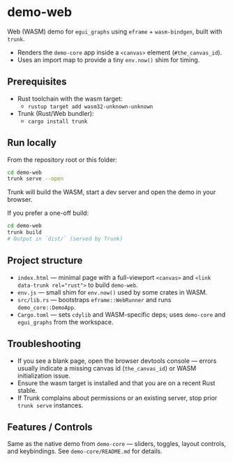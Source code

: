 # demo-web

Web (WASM) demo for `egui_graphs` using `eframe` + `wasm-bindgen`, built with `trunk`.

- Renders the `demo-core` app inside a `<canvas>` element (`#the_canvas_id`).
- Uses an import map to provide a tiny `env.now()` shim for timing.

## Prerequisites

- Rust toolchain with the wasm target:
  - `rustup target add wasm32-unknown-unknown`
- Trunk (Rust/Web bundler):
  - `cargo install trunk`

## Run locally

From the repository root or this folder:

```sh
cd demo-web
trunk serve --open
```

Trunk will build the WASM, start a dev server and open the demo in your browser.

If you prefer a one-off build:

```sh
cd demo-web
trunk build
# Output in `dist/` (served by Trunk)
```

## Project structure

- `index.html` — minimal page with a full-viewport `<canvas>` and `<link data-trunk rel="rust">` to build `demo-web`.
- `env.js` — small shim for `env.now()` used by some crates in WASM.
- `src/lib.rs` — bootstraps `eframe::WebRunner` and runs `demo_core::DemoApp`.
- `Cargo.toml` — sets `cdylib` and WASM-specific deps; uses `demo-core` and `egui_graphs` from the workspace.

## Troubleshooting

- If you see a blank page, open the browser devtools console — errors usually indicate a missing canvas id (`the_canvas_id`) or WASM initialization issue.
- Ensure the wasm target is installed and that you are on a recent Rust stable.
- If Trunk complains about permissions or an existing server, stop prior `trunk serve` instances.

## Features / Controls

Same as the native demo from `demo-core` — sliders, toggles, layout controls, and keybindings. See `demo-core/README.md` for details.
